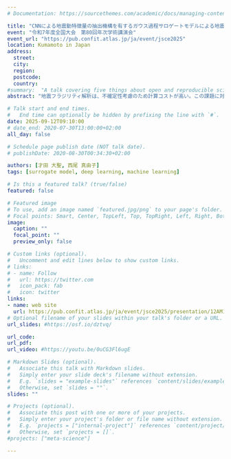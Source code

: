 ```yaml
---
# Documentation: https://sourcethemes.com/academic/docs/managing-content/

title: "CNNによる地震動特徴量の抽出機構を有するガウス過程サロゲートモデルによる地震フラジリティ解析"
event: "令和7年度全国大会　第80回年次学術講演会"
event_url: "https://pub.confit.atlas.jp/ja/event/jsce2025"
location: Kumamoto in Japan
address:
  street:
  city:
  region:
  postcode:
  country:
#summary:  "A talk covering five things about open and reproducible science that every early career researcher should know. Practical tools are also covered."
abstract: "地震フラジリティ解析は、不確定性考慮のため計算コストが高い。この課題に対し、応答スペクトルからCNNで特徴量を自動抽出し、ガウス過程（GP）と組み合わせたサロゲートモデルを提案する。CNNがGP予測に最適な地震動特徴量を抽出するため、従来の地震動指標（IM）を用いる手法より高精度化が期待できる。免震RC橋脚のフラジリティ解析を用いた検証では、提案手法IMを用いた手法より高い予測精度を示した。さらに、200回の解析データで構築したモデルが、100万回の数値解析に基づくフラジリティ曲線をおおむね再現でき、計算コストを大幅に削減しつつ高精度な耐震評価が可能であることを実証した。"

# Talk start and end times.
#   End time can optionally be hidden by prefixing the line with `#`.
date: 2025-09-12T09:10:00
# date_end: 2020-07-30T13:00:00+02:00
all_day: false

# Schedule page publish date (NOT talk date).
# publishDate: 2020-08-30T00:34:30+02:00

authors: [才田 大聖, 西尾 真由子]
tags: [surrogate model, deep learning, machine learning]

# Is this a featured talk? (true/false)
featured: false

# Featured image
# To use, add an image named `featured.jpg/png` to your page's folder. 
# Focal points: Smart, Center, TopLeft, Top, TopRight, Left, Right, BottomLeft, Bottom, BottomRight.
image:
  caption: ""
  focal_point: ""
  preview_only: false

# Custom links (optional).
#   Uncomment and edit lines below to show custom links.
# links:
# - name: Follow
#   url: https://twitter.com
#   icon_pack: fab
#   icon: twitter
links:
- name: web site
  url: https://pub.confit.atlas.jp/ja/event/jsce2025/presentation/12AM1-Uo-13
# Optional filename of your slides within your talk's folder or a URL.
url_slides: #https://osf.io/dztvq/

url_code:
url_pdf:
url_video: #https://youtu.be/0uCG3Fl6ugE

# Markdown Slides (optional).
#   Associate this talk with Markdown slides.
#   Simply enter your slide deck's filename without extension.
#   E.g. `slides = "example-slides"` references `content/slides/example-slides.md`.
#   Otherwise, set `slides = ""`.
slides: ""

# Projects (optional).
#   Associate this post with one or more of your projects.
#   Simply enter your project's folder or file name without extension.
#   E.g. `projects = ["internal-project"]` references `content/project/deep-learning/index.md`.
#   Otherwise, set `projects = []`.
#projects: ["meta-science"]

---
```

